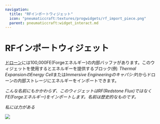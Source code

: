 ```yaml
---
navigation:
  title: "RFインポートウィジェット"
  icon: "pneumaticcraft:textures/progwidgets/rf_import_piece.png"
  parent: pneumaticcraft:widget_interact.md
---
```


# RFインポートウィジェット

[ドローン](../drone.md)には100,000FE(Forgeエネルギー)の内部バッファがあります。このウィジェットを使用するとエネルギーを提供するブロック(例: *Thermal ExpansionのEnergy Cell*または*Immersive Engineeringのキャパシタ*)からドローンの内部ストレージにエネルギーをインポートできます。

*こんな名前にもかかわらず、このウィジェットはRF(Redstone Flux)ではなくFE(Forgeエネルギー)をインポートします。名前は歴史的なものです。*

*私には力がある*

![](rf_import_piece.png)

